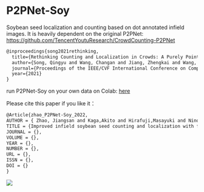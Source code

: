 # P2PNet-Soy
Soybean seed localization and counting based on dot annotated infield images.
It is heavily dependent on the original P2PNet: https://github.com/TencentYoutuResearch/CrowdCounting-P2PNet
```latex
@inproceedings{song2021rethinking,
  title={Rethinking Counting and Localization in Crowds: A Purely Point-Based Framework},
  author={Song, Qingyu and Wang, Changan and Jiang, Zhengkai and Wang, Yabiao and Tai, Ying and Wang, Chengjie and Li, Jilin and Huang, Feiyue and Wu, Yang},
  journal={Proceedings of the IEEE/CVF International Conference on Computer Vision},
  year={2021}
}  
```
  
run P2PNet-Soy on your own data on Colab: [here](https://colab.research.google.com/drive/1MZnoWrbFht19Del5tV8YdnaNS79Ryh5U?usp=sharing)

Please cite this paper if you like it：  

```latex
@Article{zhao_P2PNet-Soy_2022,
AUTHOR = { Zhao, Jiangsan and Kaga,Akito and Hirafuji,Masayuki and Ninomiya,Seishi and Guo, Wei},
TITLE = {Improved infield soybean seed counting and localization with feature level considered},
JOURNAL = {},
VOLUME = {},
YEAR = {},
NUMBER = {},
URL = {},
ISSN = {},
DOI = {}
}
```
![](https://github.com/UTokyo-FieldPhenomics-Lab/P2PNet-Soy/blob/main/P13W_prediction_withGT.gif)
